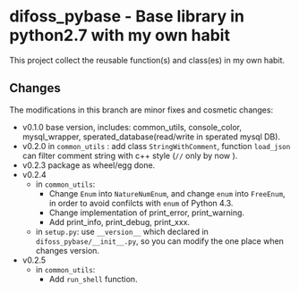 difoss_pybase - Base library in python2.7 with my own habit
===========================================================

This project collect the reusable function(s) and class(es) in my own habit.


Changes
-------

The modifications in this branch are minor fixes and cosmetic changes:

* v0.1.0 base version, includes: common_utils, console_color, mysql_wrapper, sperated_database(read/write in sperated mysql DB).
* v0.2.0 in `common_utils` : add class `StringWithComment`, function `load_json` can filter comment string with c++ style (`//` only by now ).
* v0.2.3 package as wheel/egg done.
* v0.2.4
  - in `common_utils`:
    - Change `Enum` into `NatureNumEnum`, and change `enum` into `FreeEnum`, in order to avoid confilcts with `enum` of Python 4.3.
    - Change implementation of print_error, print_warning.
    - Add print_info, print_debug, print_xxx.
  - in `setup.py`: use `__version__` which declared in `difoss_pybase/__init__.py`, so you can modify the one place when changes version.
* v0.2.5
  - in `common_utils`:
    - Add `run_shell` function.
